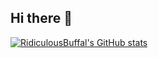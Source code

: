 ## Hi there 👋

[![RidiculousBuffal's GitHub stats](github-readme-stats-sigma-pied-47.vercel.app/api?username=RidiculousBuffal)](https://github.com/anuraghazra/github-readme-stats)
<!--
**RidiculousBuffal/RidiculousBuffal** is a ✨ _special_ ✨ repository because its `README.md` (this file) appears on your GitHub profile.

Here are some ideas to get you started:

- 🔭 I’m currently working on ...
- 🌱 I’m currently learning ...
- 👯 I’m looking to collaborate on ...
- 🤔 I’m looking for help with ...
- 💬 Ask me about ...
- 📫 How to reach me: ...
- 😄 Pronouns: ...
- ⚡ Fun fact: ...
-->

